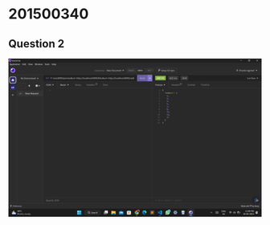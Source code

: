 # 201500340

## Question 2
<img src="https://github.com/Khushal-ag/201500340/blob/master/assets/Screenshot%20(7).png" alt=""/>
